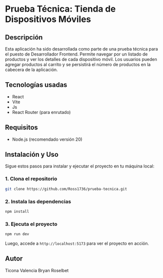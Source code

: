 # Prueba Técnica: Tienda de Dispositivos Móviles

## Descripción

Esta aplicación ha sido desarrollada como parte de una prueba técnica para el puesto de Desarrollador Frontend. Permite navegar por un listado de productos y ver los detalles de cada dispositivo móvil. Los usuarios pueden agregar productos al carrito y se persistirá el número de productos en la cabecera de la aplicación.

## Tecnologías usadas

- React
- Vite
- Js
- React Router (para enrutado)

## Requisitos

- Node.js (recomendado versión 20)

## Instalación y Uso

Sigue estos pasos para instalar y ejecutar el proyecto en tu máquina local:

### 1. Clona el repositorio

```bash
git clone https://github.com/Ross1736/prueba-tecnica.git
```

### 2. Instala las dependencias

```bash
npm install
```

### 3. Ejecuta el proyecto

```bash
npm run dev
```

Luego, accede a `http://localhost:5173` para ver el proyecto en acción.

## Autor

Ticona Valencia Bryan Roselbet
